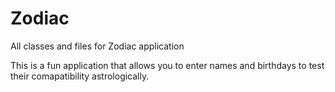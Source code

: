 # Zodiac
All classes and files for Zodiac application

This is a fun application that allows you to enter names and birthdays to test their comapatibility astrologically. 
